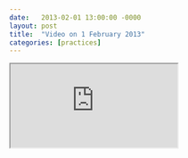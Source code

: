 ```yaml
---
date:   2013-02-01 13:00:00 -0000
layout: post
title:  "Video on 1 February 2013"
categories: [practices]
---
```

<iframe src="https://www.youtube.com/embed/YNWPdBKymsk?rel=0" allowfullscreen="allowfullscreen"></iframe>
